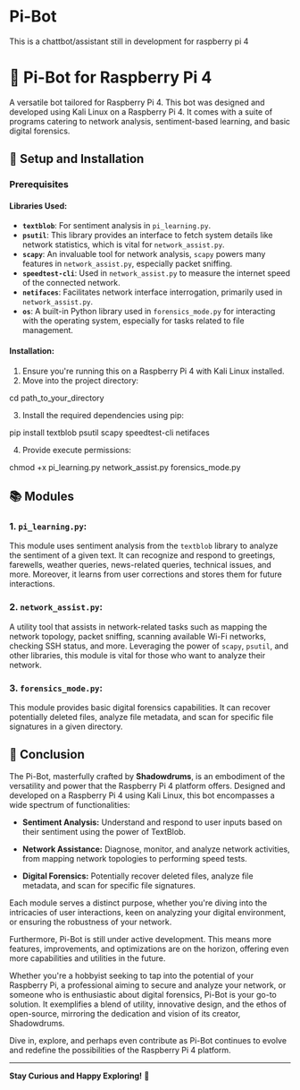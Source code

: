# Pi-Bot
This is a chattbot/assistant still in development for raspberry pi 4

# 🤖 Pi-Bot for Raspberry Pi 4

A versatile bot tailored for Raspberry Pi 4. This bot was designed and developed using Kali Linux on a Raspberry Pi 4. It comes with a suite of programs catering to network analysis, sentiment-based learning, and basic digital forensics.

## 🔧 Setup and Installation

### Prerequisites

#### Libraries Used:

- **`textblob`**: For sentiment analysis in `pi_learning.py`.
- **`psutil`**: This library provides an interface to fetch system details like network statistics, which is vital for `network_assist.py`.
- **`scapy`**: An invaluable tool for network analysis, `scapy` powers many features in `network_assist.py`, especially packet sniffing.
- **`speedtest-cli`**: Used in `network_assist.py` to measure the internet speed of the connected network.
- **`netifaces`**: Facilitates network interface interrogation, primarily used in `network_assist.py`.
- **`os`**: A built-in Python library used in `forensics_mode.py` for interacting with the operating system, especially for tasks related to file management.

#### Installation:

1. Ensure you're running this on a Raspberry Pi 4 with Kali Linux installed.
2. Move into the project directory:

cd path_to_your_directory

3. Install the required dependencies using pip:

pip install textblob psutil scapy speedtest-cli netifaces

4. Provide execute permissions:

chmod +x pi_learning.py network_assist.py forensics_mode.py


## 📚 Modules

### 1. **`pi_learning.py`**: 
This module uses sentiment analysis from the `textblob` library to analyze the sentiment of a given text. It can recognize and respond to greetings, farewells, weather queries, news-related queries, technical issues, and more. Moreover, it learns from user corrections and stores them for future interactions.

### 2. **`network_assist.py`**: 
A utility tool that assists in network-related tasks such as mapping the network topology, packet sniffing, scanning available Wi-Fi networks, checking SSH status, and more. Leveraging the power of `scapy`, `psutil`, and other libraries, this module is vital for those who want to analyze their network.

### 3. **`forensics_mode.py`**: 
This module provides basic digital forensics capabilities. It can recover potentially deleted files, analyze file metadata, and scan for specific file signatures in a given directory.

## 🌟 Conclusion

The Pi-Bot, masterfully crafted by **Shadowdrums**, is an embodiment of the versatility and power that the Raspberry Pi 4 platform offers. Designed and developed on a Raspberry Pi 4 using Kali Linux, this bot encompasses a wide spectrum of functionalities:

- **Sentiment Analysis:** Understand and respond to user inputs based on their sentiment using the power of TextBlob.
  
- **Network Assistance:** Diagnose, monitor, and analyze network activities, from mapping network topologies to performing speed tests.
  
- **Digital Forensics:** Potentially recover deleted files, analyze file metadata, and scan for specific file signatures.

Each module serves a distinct purpose, whether you're diving into the intricacies of user interactions, keen on analyzing your digital environment, or ensuring the robustness of your network.

Furthermore, Pi-Bot is still under active development. This means more features, improvements, and optimizations are on the horizon, offering even more capabilities and utilities in the future.

Whether you're a hobbyist seeking to tap into the potential of your Raspberry Pi, a professional aiming to secure and analyze your network, or someone who is enthusiastic about digital forensics, Pi-Bot is your go-to solution. It exemplifies a blend of utility, innovative design, and the ethos of open-source, mirroring the dedication and vision of its creator, Shadowdrums.

Dive in, explore, and perhaps even contribute as Pi-Bot continues to evolve and redefine the possibilities of the Raspberry Pi 4 platform.

---

**Stay Curious and Happy Exploring!** 🚀

